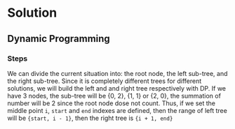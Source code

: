 # Solution
## Dynamic Programming
### Steps
We can divide the current situation into: the root node, the left sub-tree, and the right sub-tree.
Since it is completely different trees for different solutions, we will build the left and and right tree respectively with DP.
If we have 3 nodes, the sub-tree will be {0, 2}, {1, 1} or {2, 0}, the summation of number will be 2 since the root node dose not count.
Thus, if we set the middle point `i`, `start` and `end` indexes are defined, then the range of left tree will be `{start, i - 1}`, then the right tree is `{i + 1, end}`
